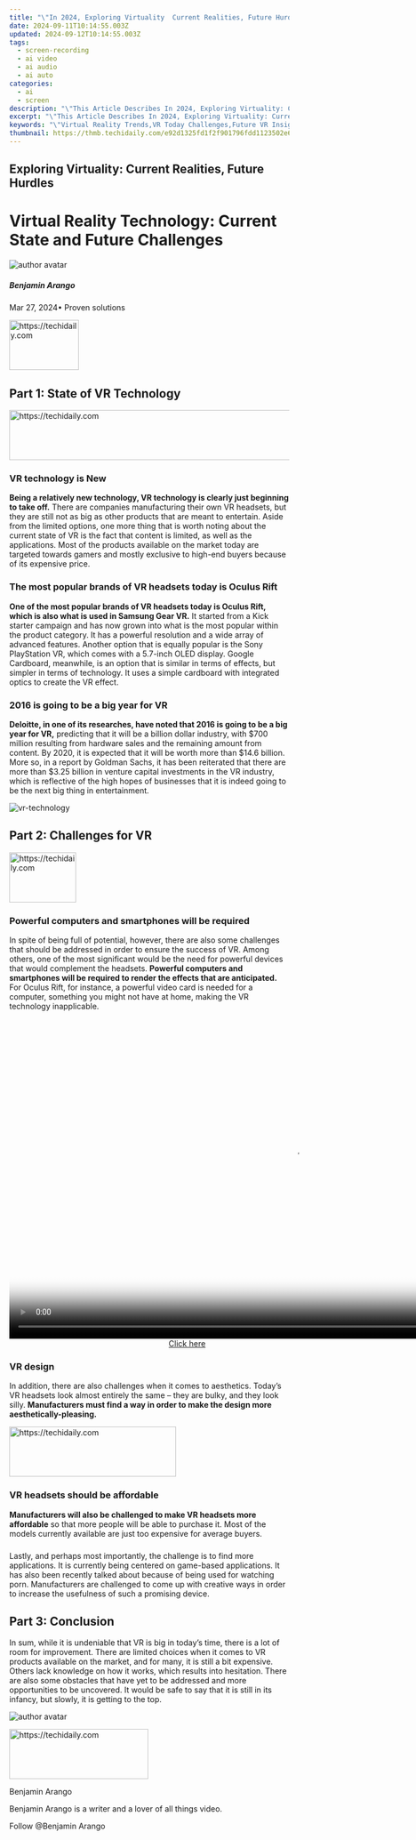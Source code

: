 ```yaml
---
title: "\"In 2024, Exploring Virtuality  Current Realities, Future Hurdles\""
date: 2024-09-11T10:14:55.003Z
updated: 2024-09-12T10:14:55.003Z
tags: 
  - screen-recording
  - ai video
  - ai audio
  - ai auto
categories: 
  - ai
  - screen
description: "\"This Article Describes In 2024, Exploring Virtuality: Current Realities, Future Hurdles\""
excerpt: "\"This Article Describes In 2024, Exploring Virtuality: Current Realities, Future Hurdles\""
keywords: "\"Virtual Reality Trends,VR Today Challenges,Future VR Insights,Tech in Virtuality,Overcoming VR Barriers,Real-Time VR Experience,Hurdles in Virtual Worlds\""
thumbnail: https://thmb.techidaily.com/e92d1325fd1f2f901796fdd1123502e68b5122756c762090fd4b289d5054368b.jpg
---
```


## Exploring Virtuality: Current Realities, Future Hurdles

# Virtual Reality Technology: Current State and Future Challenges

![author avatar](https://images.wondershare.com/filmora/article-images/benjamin-arango-author.jpg)

##### Benjamin Arango

 Mar 27, 2024• Proven solutions

<!-- affiliate ads begin -->
<a href="https://aligracehair.sjv.io/c/5597632/2115941/19272" target="_top" id="2115941">
  <img src="//a.impactradius-go.com/display-ad/19272-2115941" border="0" alt="https://techidaily.com" width="125" height="90"/>
</a>
<img height="0" width="0" src="https://aligracehair.sjv.io/i/5597632/2115941/19272" style="position:absolute;visibility:hidden;" border="0" />
<!-- affiliate ads end -->

## Part 1: State of VR Technology

<!-- affiliate ads begin -->
<a href="https://ephamedtechinc.pxf.io/c/5597632/2123508/26400" target="_top" id="2123508">
  <img src="//a.impactradius-go.com/display-ad/26400-2123508" border="0" alt="https://techidaily.com" width="728" height="90"/>
</a>
<img height="0" width="0" src="https://ephamedtechinc.pxf.io/i/5597632/2123508/26400" style="position:absolute;visibility:hidden;" border="0" />
<!-- affiliate ads end -->

### VR technology is New

**Being a relatively new technology, VR technology is clearly just beginning to take off.** There are companies manufacturing their own VR headsets, but they are still not as big as other products that are meant to entertain. Aside from the limited options, one more thing that is worth noting about the current state of VR is the fact that content is limited, as well as the applications. Most of the products available on the market today are targeted towards gamers and mostly exclusive to high-end buyers because of its expensive price.

### The most popular brands of VR headsets today is Oculus Rift

**One of the most popular brands of VR headsets today is Oculus Rift, which is also what is used in Samsung Gear VR.** It started from a Kick starter campaign and has now grown into what is the most popular within the product category. It has a powerful resolution and a wide array of advanced features. Another option that is equally popular is the Sony PlayStation VR, which comes with a 5.7-inch OLED display. Google Cardboard, meanwhile, is an option that is similar in terms of effects, but simpler in terms of technology. It uses a simple cardboard with integrated optics to create the VR effect.

### 2016 is going to be a big year for VR

**Deloitte, in one of its researches, have noted that 2016 is going to be a big year for VR,** predicting that it will be a billion dollar industry, with $700 million resulting from hardware sales and the remaining amount from content. By 2020, it is expected that it will be worth more than $14.6 billion. More so, in a report by Goldman Sachs, it has been reiterated that there are more than $3.25 billion in venture capital investments in the VR industry, which is reflective of the high hopes of businesses that it is indeed going to be the next big thing in entertainment.

![vr-technology
]( https://images.wondershare.com/filmora/resource/vr-technology.jpg
 )

## Part 2: Challenges for VR

<!-- affiliate ads begin -->
<a href="https://aligracehair.sjv.io/c/5597632/2135350/19272" target="_top" id="2135350">
  <img src="//a.impactradius-go.com/display-ad/19272-2135350" border="0" alt="https://techidaily.com" width="120" height="90"/>
</a>
<img height="0" width="0" src="https://aligracehair.sjv.io/i/5597632/2135350/19272" style="position:absolute;visibility:hidden;" border="0" />
<!-- affiliate ads end -->

### Powerful computers and smartphones will be required

 In spite of being full of potential, however, there are also some challenges that should be addressed in order to ensure the success of VR. Among others, one of the most significant would be the need for powerful devices that would complement the headsets. **Powerful computers and smartphones will be required to render the effects that are anticipated.** For Oculus Rift, for instance, a powerful video card is needed for a computer, something you might not have at home, making the VR technology inapplicable.

<!-- affiliate ads begin -->
<span id="1444782">
					<video width="1024" height="576" style="cursor:pointer"
           poster="//a.impactradius-go.com/display-clicktoplayimage/1444782.png"
           onclick="if(!this.playClicked){this.play();this.setAttribute('controls',true);this.playClicked=true;}">
	   <source src="//a.impactradius-go.com/display-ad/14559-1444782">
	   <img src="//a.impactradius-go.com/display-clicktoplayimage/1444782.png" style="border: none; height: 100%; width: 100%; object-fit: contain">
	</video>
	<div style="width:640px;text-align:center"><a href="javascript:window.open(decodeURIComponent('https%3A%2F%2Fpropmoneyinc.pxf.io%2Fc%2F5597632%2F1444782%2F14559'), '_blank');void(0);">Click here</a></div>
</span>
<img height="0" width="0" src="https://imp.pxf.io/i/5597632/1444782/14559" style="position:absolute;visibility:hidden;" border="0" />
<!-- affiliate ads end -->

### VR design

 In addition, there are also challenges when it comes to aesthetics. Today’s VR headsets look almost entirely the same – they are bulky, and they look silly. **Manufacturers must find a way in order to make the design more aesthetically-pleasing.**

<!-- affiliate ads begin -->
<a href="https://appsumo.8odi.net/c/5597632/2137393/7443" target="_top" id="2137393">
  <img src="//a.impactradius-go.com/display-ad/7443-2137393" border="0" alt="https://techidaily.com" width="300" height="90"/>
</a>
<img height="0" width="0" src="https://appsumo.8odi.net/i/5597632/2137393/7443" style="position:absolute;visibility:hidden;" border="0" />
<!-- affiliate ads end -->

### VR headsets should be affordable

**Manufacturers will also be challenged to make VR headsets more affordable** so that more people will be able to purchase it. Most of the models currently available are just too expensive for average buyers.

###

 Lastly, and perhaps most importantly, the challenge is to find more applications. It is currently being centered on game-based applications. It has also been recently talked about because of being used for watching porn. Manufacturers are challenged to come up with creative ways in order to increase the usefulness of such a promising device.

## Part 3: Conclusion

 In sum, while it is undeniable that VR is big in today’s time, there is a lot of room for improvement. There are limited choices when it comes to VR products available on the market, and for many, it is still a bit expensive. Others lack knowledge on how it works, which results into hesitation. There are also some obstacles that have yet to be addressed and more opportunities to be uncovered. It would be safe to say that it is still in its infancy, but slowly, it is getting to the top.

![author avatar](https://images.wondershare.com/filmora/article-images/benjamin-arango-author.jpg)

<!-- affiliate ads begin -->
<a href="https://bluettius.sjv.io/c/5597632/2139107/17108" target="_top" id="2139107">
  <img src="//a.impactradius-go.com/display-ad/17108-2139107" border="0" alt="https://techidaily.com" width="250" height="90"/>
</a>
<img height="0" width="0" src="https://bluettius.sjv.io/i/5597632/2139107/17108" style="position:absolute;visibility:hidden;" border="0" />
<!-- affiliate ads end -->

Benjamin Arango

Benjamin Arango is a writer and a lover of all things video.

Follow @Benjamin Arango


<ins class="adsbygoogle"
     style="display:block"
     data-ad-format="autorelaxed"
     data-ad-client="ca-pub-7571918770474297"
     data-ad-slot="1223367746"></ins>



<ins class="adsbygoogle"
     style="display:block"
     data-ad-client="ca-pub-7571918770474297"
     data-ad-slot="8358498916"
     data-ad-format="auto"
     data-full-width-responsive="true"></ins>




